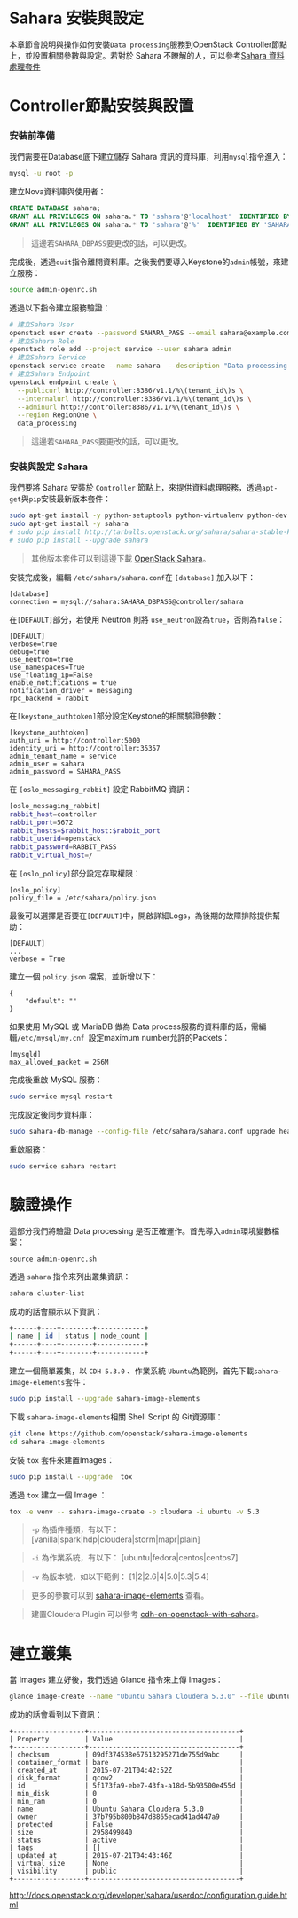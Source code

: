 # Sahara 安裝與設定
本章節會說明與操作如何安裝```Data processing```服務到OpenStack Controller節點上，並設置相關參數與設定。若對於 Sahara 不瞭解的人，可以參考[Sahara 資料處理套件](sahara.html)

# Controller節點安裝與設置
### 安裝前準備
我們需要在Database底下建立儲存 Sahara 資訊的資料庫，利用```mysql```指令進入：
```sh
mysql -u root -p
```
建立Nova資料庫與使用者：
```sql
CREATE DATABASE sahara;
GRANT ALL PRIVILEGES ON sahara.* TO 'sahara'@'localhost'  IDENTIFIED BY ' SAHARA_DBPASS';
GRANT ALL PRIVILEGES ON sahara.* TO 'sahara'@'%'  IDENTIFIED BY 'SAHARA_DBPASS';

```
> 這邊若```SAHARA_DBPASS```要更改的話，可以更改。

完成後，透過```quit```指令離開資料庫。之後我們要導入Keystone的```admin```帳號，來建立服務：
```sh
source admin-openrc.sh
```
透過以下指令建立服務驗證：
```sh
# 建立Sahara User
openstack user create --password SAHARA_PASS --email sahara@example.com sahara
# 建立Sahara Role
openstack role add --project service --user sahara admin
# 建立Sahara Service
openstack service create --name sahara  --description "Data processing service" data_processing
# 建立Sahara Endpoint
openstack endpoint create \
  --publicurl http://controller:8386/v1.1/%\(tenant_id\)s \
  --internalurl http://controller:8386/v1.1/%\(tenant_id\)s \
  --adminurl http://controller:8386/v1.1/%\(tenant_id\)s \
  --region RegionOne \
  data_processing
```
> 這邊若```SAHARA_PASS```要更改的話，可以更改。

### 安裝與設定 Sahara
我們要將 Sahara 安裝於 ```Controller``` 節點上，來提供資料處理服務，透過```apt-get```與```pip```安裝最新版本套件：
```sh
sudo apt-get install -y python-setuptools python-virtualenv python-dev
sudo apt-get install -y sahara
# sudo pip install http://tarballs.openstack.org/sahara/sahara-stable-kilo.tar.gz
# sudo pip install --upgrade sahara
```
> 其他版本套件可以到這邊下載 [OpenStack Sahara](http://tarballs.openstack.org/sahara/)。

安裝完成後，編輯 ```/etc/sahara/sahara.conf```在 ```[database]``` 加入以下：
```
[database]
connection = mysql://sahara:SAHARA_DBPASS@controller/sahara
```
在```[DEFAULT]```部分，若使用 Neutron 則將 ```use_neutron```設為```true```，否則為```false```：
```
[DEFAULT]
verbose=true
debug=true
use_neutron=true
use_namespaces=True
use_floating_ip=False
enable_notifications = true
notification_driver = messaging
rpc_backend = rabbit
```
在```[keystone_authtoken]```部分設定Keystone的相關驗證參數：
```
[keystone_authtoken]
auth_uri = http://controller:5000
identity_uri = http://controller:35357
admin_tenant_name = service
admin_user = sahara
admin_password = SAHARA_PASS
```
在 ```[oslo_messaging_rabbit]``` 設定 RabbitMQ 資訊：
```sh
[oslo_messaging_rabbit]
rabbit_host=controller
rabbit_port=5672
rabbit_hosts=$rabbit_host:$rabbit_port
rabbit_userid=openstack
rabbit_password=RABBIT_PASS
rabbit_virtual_host=/
```
在 ```[oslo_policy]```部分設定存取權限：
```
[oslo_policy]
policy_file = /etc/sahara/policy.json
```
最後可以選擇是否要在```[DEFAULT]```中，開啟詳細Logs，為後期的故障排除提供幫助：
```
[DEFAULT]
...
verbose = True
```
建立一個 ```policy.json``` 檔案，並新增以下：
```
{
    "default": ""
}
```
如果使用 MySQL 或 MariaDB 做為 Data process服務的資料庫的話，需編輯```/etc/mysql/my.cnf ```設定maximum number允許的Packets：
```
[mysqld]
max_allowed_packet = 256M
```
完成後重啟 MySQL 服務：
```sh
sudo service mysql restart
```
完成設定後同步資料庫：
```sh
sudo sahara-db-manage --config-file /etc/sahara/sahara.conf upgrade head
```
重啟服務：
```sh
sudo service sahara restart
```

# 驗證操作
這部分我們將驗證 Data processing 是否正確運作。首先導入```admin```環境變數檔案：
```
source admin-openrc.sh
```
透過 ```sahara``` 指令來列出叢集資訊：
```sh
sahara cluster-list
```
成功的話會顯示以下資訊：
```sh
+------+----+--------+------------+
| name | id | status | node_count |
+------+----+--------+------------+
+------+----+--------+------------+
```
建立一個簡單叢集，以 ```CDH 5.3.0``` 、作業系統 ```Ubuntu```為範例，首先下載```sahara-image-elements```套件：
```sh
sudo pip install --upgrade sahara-image-elements
```
下載 ```sahara-image-elements```相關 Shell Script 的 Git資源庫：
```sh
git clone https://github.com/openstack/sahara-image-elements
cd sahara-image-elements
```
安裝 ```tox``` 套件來建置Images：
```sh
sudo pip install --upgrade  tox
```
透過 ```tox``` 建立一個 Image ：
```sh
tox -e venv -- sahara-image-create -p cloudera -i ubuntu -v 5.3
```
> ```-p``` 為插件種類，有以下：
[vanilla|spark|hdp|cloudera|storm|mapr|plain]

> ```-i``` 為作業系統，有以下：
[ubuntu|fedora|centos|centos7]

> ```-v``` 為版本號，如以下範例：
[1|2|2.6|4|5.0|5.3|5.4]

> 更多的參數可以到 [sahara-image-elements](https://github.com/openstack/sahara-image-elements/blob/master/diskimage-create/README.rst) 查看。

> 建置Cloudera Plugin 可以參考 [cdh-on-openstack-with-sahara](http://blog.cloudera.com/blog/2015/05/how-to-get-started-with-cdh-on-openstack-with-sahara/)。

# 建立叢集
當 Images 建立好後，我們透過 Glance 指令來上傳 Images：
```sh
glance image-create --name "Ubuntu Sahara Cloudera 5.3.0" --file ubuntu_sahara_cloudera_5_3_0.qcow2 --disk-format qcow2 --container-format bare --visibility public --progress
```
成功的話會看到以下資訊：
```
+------------------+--------------------------------------+
| Property         | Value                                |
+------------------+--------------------------------------+
| checksum         | 09df374538e67613295271de755d9abc     |
| container_format | bare                                 |
| created_at       | 2015-07-21T04:42:52Z                 |
| disk_format      | qcow2                                |
| id               | 5f173fa9-ebe7-43fa-a18d-5b93500e455d |
| min_disk         | 0                                    |
| min_ram          | 0                                    |
| name             | Ubuntu Sahara Cloudera 5.3.0         |
| owner            | 37b795b800b847d8865ecad41ad447a9     |
| protected        | False                                |
| size             | 2958499840                           |
| status           | active                               |
| tags             | []                                   |
| updated_at       | 2015-07-21T04:43:46Z                 |
| virtual_size     | None                                 |
| visibility       | public                               |
+------------------+--------------------------------------+
```



http://docs.openstack.org/developer/sahara/userdoc/configuration.guide.html
